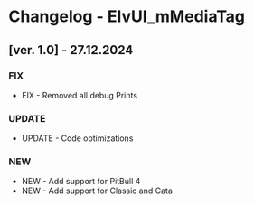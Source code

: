 # Changelog - ElvUI_mMediaTag

## [ver. 1.0] - 27.12.2024
### FIX 
- FIX - Removed all debug Prints
### UPDATE
- UPDATE - Code optimizations
### NEW
- NEW - Add support for PitBull 4
- NEW - Add support for Classic and Cata
